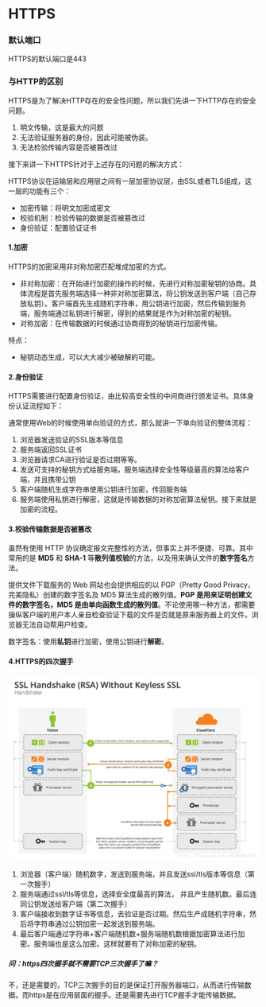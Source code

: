# HTTPS

### 默认端口

HTTPS的默认端口是443

### 与HTTP的区别

HTTPS是为了解决HTTP存在的安全性问题，所以我们先讲一下HTTP存在的安全问题。

1. 明文传输，这是最大的问题
2. 无法验证服务器的身份，因此可能被伪装。
3. 无法检验传输内容是否被篡改过

接下来讲一下HTTPS针对于上述存在的问题的解决方式：

HTTPS协议在运输层和应用层之间有一层加密协议层，由SSL或者TLS组成，这一层的功能有三个：

- 加密传输：将明文加密成密文
- 校验机制：检验传输的数据是否被篡改过
- 身份验证：配置验证证书

#### 1.加密

HTTPS的加密采用非对称加密匹配堆成加密的方式。

- 非对称加密：在开始进行加密的操作的时候，先进行对称加密秘钥的协商。具体流程是首先服务端选择一种非对称加密算法，将公钥发送到客户端（自己存放私钥）。客户端首先生成随机字符串，用公钥进行加密，然后传输到服务端，服务端通过私钥进行解密，得到的结果就是作为对称加密的秘钥。
- 对称加密：在传输数据的时候通过协商得到的秘钥进行加密传输。

特点：

- 秘钥动态生成，可以大大减少被破解的可能。

#### 2.身份验证

HTTPS需要进行配置身份验证，由比较高安全性的中间商进行颁发证书。具体身份认证流程如下：

通常使用Web的时候使用单向验证的方式，那么就讲一下单向验证的整体流程：

1. 浏览器发送验证的SSL版本等信息
2. 服务端返回SSL证书
3. 浏览器请求CA进行验证是否过期等等。
4. 发送可支持的秘钥方式给服务端，服务端选择安全性等级最高的算法给客户端，并且携带公钥
5. 客户端随机生成字符串使用公钥进行加密，传回服务端
6. 服务端使用私钥进行解密，这就是传输数据的对称加密算法秘钥。接下来就是加密的流程。

#### 3.校验传输数据是否被篡改

虽然有使用 HTTP 协议确定报文完整性的方法，但事实上并不便捷、可靠。其中常用的是 **MD5** 和 **SHA-1** 等**散列值校验**的方法，以及用来确认文件的**数字签名**方法。

提供文件下载服务的 Web 网站也会提供相应的以 PGP（Pretty Good Privacy，完美隐私）创建的数字签名及 MD5 算法生成的散列值。**PGP 是用来证明创建文件的数字签名，MD5 是由单向函数生成的散列值**。不论使用哪一种方法，都需要操纵客户端的用户本人亲自检查验证下载的文件是否就是原来服务器上的文件。浏览器无法自动帮用户检查。

数字签名：使用**私钥**进行加密，使用公钥进行**解密**。

#### 4.HTTPS的四次握手

![img](images/2718191-e2a6b0a921c93075.webp)

1. 浏览器（客户端）随机数字，发送到服务端，并且发送ssl/tls版本等信息（第一次握手）
2. 服务端通过ssl/tls等信息，选择安全度最高的算法， 并且产生随机数。最后连同公钥发送给客户端（第二次握手）
3. 客户端接收到数字证书等信息，去验证是否过期。然后生产成随机字符串，然后将字符串通过公钥加密一起发送到服务端。
4. 最后客户端通过字符串+客户端随机数+服务端随机数根据加密算法进行加密。服务端也是这么加密。这样就要有了对称加密的秘钥。

##### 问：https四次握手就不需要TCP三次握手了嘛？

不，还是需要的，TCP三次握手的目的是保证打开服务器端口，从而进行传输数据。而https是在应用层面的握手。还是需要先进行TCP握手才能传输数据。
